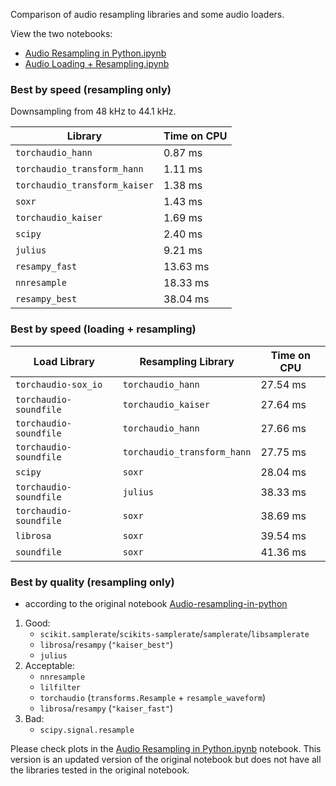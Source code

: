 Comparison of audio resampling libraries and some audio loaders.

View the two notebooks:

- [Audio Resampling in Python.ipynb](https://github.com/bernardo-torres/audio-resampling-in-python/blob/master/Audio%20Resampling%20in%20Python.ipynb)
- [Audio Loading + Resampling.ipynb](https://github.com/bernardo-torres/audio-resampling-in-python/blob/master/Audio%20Loading%20%2B%20Resampling.ipynb)


### Best by speed (resampling only)


Downsampling from 48 kHz to 44.1 kHz.


| Library | Time on CPU |
| - | - |
| `torchaudio_hann` | 0.87 ms |
| `torchaudio_transform_hann` | 1.11 ms |
| `torchaudio_transform_kaiser` | 1.38 ms |
| `soxr` | 1.43 ms |
| `torchaudio_kaiser` | 1.69 ms |
| `scipy` | 2.40 ms |
| `julius` | 9.21 ms |
| `resampy_fast` | 13.63 ms |
| `nnresample` | 18.33 ms |
| `resampy_best` | 38.04 ms |



### Best by speed (loading + resampling)

<!--  L: load, R: resample libs
L: torchaudio_sox_io- \nR: torchaudio_hann                 27.543033
L: torchaudio_soundfile- \nR: torchaudio_kaiser            27.635533
L: torchaudio_soundfile- \nR: torchaudio_hann              27.661973
L: torchaudio_soundfile- \nR: torchaudio_transform_hann    27.752087
L: scipy- \nR: soxr                                        28.039192
L: torchaudio_soundfile- \nR: julius                       38.328746
L: torchaudio_soundfile- \nR: soxr                         38.694766
L: librosa- \nR: soxr                                      39.542175
L: soundfile- \nR: soxr                                    41.360285 -->


| Load Library | Resampling Library | Time on CPU |
| - | - | - |
| `torchaudio-sox_io` | `torchaudio_hann` | 27.54 ms |
| `torchaudio-soundfile` | `torchaudio_kaiser` | 27.64 ms |
| `torchaudio-soundfile` | `torchaudio_hann` | 27.66 ms |
| `torchaudio-soundfile` | `torchaudio_transform_hann` | 27.75 ms |
| `scipy` | `soxr` | 28.04 ms |
| `torchaudio-soundfile` | `julius` | 38.33 ms |
| `torchaudio-soundfile` | `soxr` | 38.69 ms |
| `librosa` | `soxr` | 39.54 ms |
| `soundfile` | `soxr` | 41.36 ms |




### Best by quality (resampling only)

* according to the original notebook [Audio-resampling-in-python](https://github.com/bernardo-torres/audio-resampling-in-python)

1. Good:
   - `scikit.samplerate`/`scikits-samplerate`/`samplerate`/`libsamplerate`
   - `librosa`/`resampy` (`"kaiser_best"`)
   - `julius`
3. Acceptable:
   - `nnresample`
   - `lilfilter`
   - `torchaudio` (`transforms.Resample` + `resample_waveform`)
   - `librosa`/`resampy` (`"kaiser_fast"`)
5. Bad:
   - `scipy.signal.resample`

Please check plots in the [Audio Resampling in Python.ipynb](https://github.com/bernardo-torres/audio-resampling-in-python/blob/master/Audio%20Resampling%20in%20Python.ipynb) notebook. This version is an updated version of the original notebook but does not have all the libraries tested in the original notebook.

